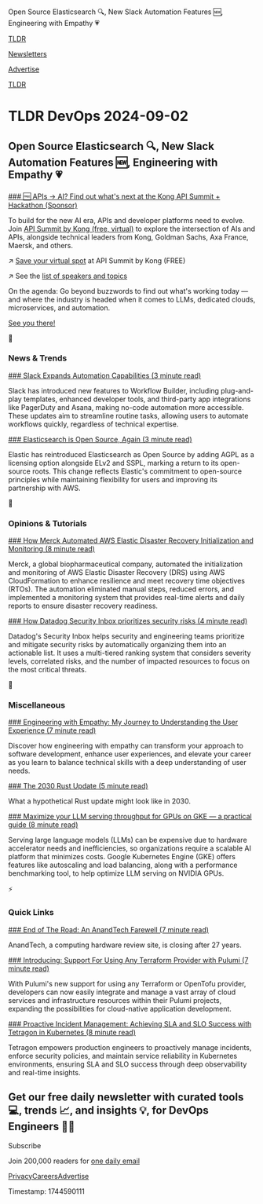 Open Source Elasticsearch 🔍, New Slack Automation Features 🆕, Engineering with Empathy 💗

[TLDR](/)

[Newsletters](/newsletters)

[Advertise](https://advertise.tldr.tech/)

[TLDR](/)

# TLDR DevOps 2024-09-02

## Open Source Elasticsearch 🔍, New Slack Automation Features 🆕, Engineering with Empathy 💗

### 

[### 🆓 APIs → AI? Find out what's next at the Kong API Summit + Hackathon (Sponsor)](https://konghq.com/events/conferences/api-summit?utm_source=TLDR&amp;utm_medium=email&amp;utm_campaign=kong-api-summit-2024&amp;utm_content=devops_9-2)

To build for the new AI era, APIs and developer platforms need to evolve. Join [API Summit by Kong (free, virtual)](https://konghq.com/events/conferences/api-summit?utm_source=TLDR&utm_medium=email&utm_campaign=kong-api-summit-2024&utm_content=devops_9-2) to explore the intersection of AIs and APIs, alongside technical leaders from Kong, Goldman Sachs, Axa France, Maersk, and others.

↗️ [Save your virtual spot](https://konghq.com/events/conferences/api-summit/register-now?utm_source=TLDR&utm_medium=email&utm_campaign=kong-api-summit-2024&utm_content=devops_9-2) at API Summit by Kong (FREE)

↗️ See the [list of speakers and topics](https://konghq.com/events/conferences/api-summit?utm_source=TLDR&utm_medium=email&utm_campaign=kong-api-summit-2024&utm_content=devops_9-2)

On the agenda: Go beyond buzzwords to find out what's working today — and where the industry is headed when it comes to LLMs, dedicated clouds, microservices, and automation.

[See you there!](https://konghq.com/events/conferences/api-summit/register-now?utm_source=TLDR&utm_medium=email&utm_campaign=kong-api-summit-2024&utm_content=devops_9-2)

📱

### News & Trends

[### Slack Expands Automation Capabilities (3 minute read)](https://slack.com/blog/news/new-enhancements-to-workflow-builder?utm_source=tldrdevops)

Slack has introduced new features to Workflow Builder, including plug-and-play templates, enhanced developer tools, and third-party app integrations like PagerDuty and Asana, making no-code automation more accessible. These updates aim to streamline routine tasks, allowing users to automate workflows quickly, regardless of technical expertise.

[### Elasticsearch is Open Source, Again (3 minute read)](https://www.elastic.co/blog/elasticsearch-is-open-source-again?utm_source=tldrdevops)

Elastic has reintroduced Elasticsearch as Open Source by adding AGPL as a licensing option alongside ELv2 and SSPL, marking a return to its open-source roots. This change reflects Elastic's commitment to open-source principles while maintaining flexibility for users and improving its partnership with AWS.

🚀

### Opinions & Tutorials

[### How Merck Automated AWS Elastic Disaster Recovery Initialization and Monitoring (8 minute read)](https://aws.amazon.com/blogs/mt/how-merck-automated-aws-elastic-disaster-recovery-initialization-and-monitoring/?utm_source=tldrdevops)

Merck, a global biopharmaceutical company, automated the initialization and monitoring of AWS Elastic Disaster Recovery (DRS) using AWS CloudFormation to enhance resilience and meet recovery time objectives (RTOs). The automation eliminated manual steps, reduced errors, and implemented a monitoring system that provides real-time alerts and daily reports to ensure disaster recovery readiness.

[### How Datadog Security Inbox prioritizes security risks (4 minute read)](https://www.datadoghq.com/blog/security-inbox-prioritization/?utm_source=tldrdevops)

Datadog's Security Inbox helps security and engineering teams prioritize and mitigate security risks by automatically organizing them into an actionable list. It uses a multi-tiered ranking system that considers severity levels, correlated risks, and the number of impacted resources to focus on the most critical threats.

🎁

### Miscellaneous

[### Engineering with Empathy: My Journey to Understanding the User Experience (7 minute read)](https://slack.engineering/engineering-with-empathy-my-journey-to-understanding-the-user-experience/?utm_source=tldrdevops)

Discover how engineering with empathy can transform your approach to software development, enhance user experiences, and elevate your career as you learn to balance technical skills with a deep understanding of user needs.

[### The 2030 Rust Update (5 minute read)](https://mbuffett.com/posts/rust-2030/?utm_source=tldrdevops)

What a hypothetical Rust update might look like in 2030.

[### Maximize your LLM serving throughput for GPUs on GKE — a practical guide (8 minute read)](https://cloud.google.com/blog/products/ai-machine-learning/selecting-gpus-for-llm-serving-on-gke/?utm_source=tldrdevops)

Serving large language models (LLMs) can be expensive due to hardware accelerator needs and inefficiencies, so organizations require a scalable AI platform that minimizes costs. Google Kubernetes Engine (GKE) offers features like autoscaling and load balancing, along with a performance benchmarking tool, to help optimize LLM serving on NVIDIA GPUs.

⚡️

### Quick Links

[### End of The Road: An AnandTech Farewell (7 minute read)](https://www.anandtech.com/show/21542/end-of-the-road-an-anandtech-farewell?utm_source=tldrdevops)

AnandTech, a computing hardware review site, is closing after 27 years.

[### Introducing: Support For Using Any Terraform Provider with Pulumi (7 minute read)](https://www.pulumi.com/blog/any-terraform-provider/?hss_channel=lcp-18103664&amp;utm_source=tldrdevops)

With Pulumi's new support for using any Terraform or OpenTofu provider, developers can now easily integrate and manage a vast array of cloud services and infrastructure resources within their Pulumi projects, expanding the possibilities for cloud-native application development.

[### Proactive Incident Management: Achieving SLA and SLO Success with Tetragon in Kubernetes (8 minute read)](https://dyota.substack.com/p/proactive-incident-management-achieving?utm_source=tldrdevops)

Tetragon empowers production engineers to proactively manage incidents, enforce security policies, and maintain service reliability in Kubernetes environments, ensuring SLA and SLO success through deep observability and real-time insights.

## Get our free daily newsletter with curated tools 💻, trends 📈, and insights 💡, for DevOps Engineers 👨‍💻

Subscribe

Join 200,000 readers for [one daily email](/api/latest/devops)

[Privacy](/privacy)[Careers](https://jobs.ashbyhq.com/tldr.tech)[Advertise](/devops/advertise)

Timestamp: 1744590111